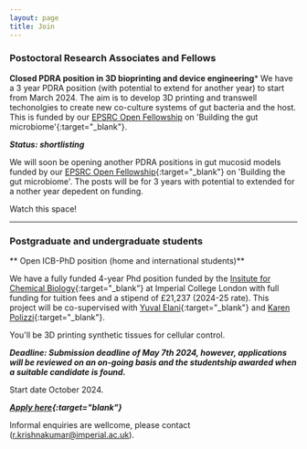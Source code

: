 ```yaml
---
layout: page
title: Join
---
```


### Postoctoral Research Associates and Fellows

**Closed PDRA position in 3D bioprinting and device engineering***
We have a 3 year PDRA position (with potential to extend for another year) to start from March 2024. The aim is to develop 3D printing and transwell techonolgies to create new co-culture systems of gut bacteria and the host. This is funded by our [EPSRC Open Fellowship](https://gow.epsrc.ukri.org/NGBOViewGrant.aspx?GrantRef=EP/X010961/1) on 'Building the gut microbiome'{:target="_blank"}. 

***Status: shortlisting***

We will soon be opening another PDRA positions in gut mucosid models funded by our [EPSRC Open Fellowship](https://gow.epsrc.ukri.org/NGBOViewGrant.aspx?GrantRef=EP/X010961/1){:target="_blank"} on 'Building the gut microbiome'. The posts will be for 3 years with potential to extended for a nother year depedent on funding.

Watch this space!

***

### Postgraduate and undergraduate students 

** Open ICB-PhD position (home and international students)**

We have a fully funded 4-year Phd position funded by the [Insitute for Chemical Biology](https://www.imperial.ac.uk/chemical-biology/){:target="_blank"} at Imperial College London with full funding for tuition fees and a stipend of £21,237 (2024-25 rate). This project will be co-supervised with [Yuval Elani](https://www.elanigroup.org/){:target="_blank"} and [Karen Polizzi](https://sites.google.com/site/polizzilab/home){:target="_blank"}.

You'll be 3D printing synthetic tissues for cellular control.

***Deadline: Submission deadline of May 7th 2024, however,  applications will be reviewed on an on-going basis and the studentship awarded when a suitable candidate is found.***

Start date October 2024.

***[Apply here](https://www.imperial.ac.uk/chemical-biology/study/studentships-for-october-2024-entry/){:target="blank"}***

Informal enquiries are wellcome, please contact (<r.krishnakumar@imperial.ac.uk>).
